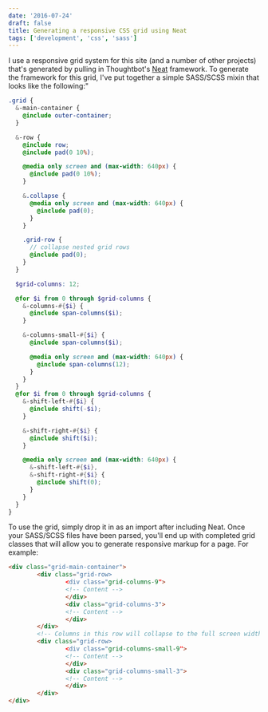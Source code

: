 ```yaml
---
date: '2016-07-24'
draft: false
title: Generating a responsive CSS grid using Neat
tags: ['development', 'css', 'sass']
---
```


I use a responsive grid system for this site (and a number of other projects) that's generated by pulling in Thoughtbot's [Neat](http://neat.bourbon.io/) framework.<!-- excerpt --> To generate the framework for this grid, I've put together a simple SASS/SCSS mixin that looks like the following:"

```scss
.grid {
  &-main-container {
    @include outer-container;
  }

  &-row {
    @include row;
    @include pad(0 10%);

    @media only screen and (max-width: 640px) {
      @include pad(0 10%);
    }

    &.collapse {
      @media only screen and (max-width: 640px) {
        @include pad(0);
      }
    }

    .grid-row {
      // collapse nested grid rows
      @include pad(0);
    }
  }

  $grid-columns: 12;

  @for $i from 0 through $grid-columns {
    &-columns-#{$i} {
      @include span-columns($i);
    }

    &-columns-small-#{$i} {
      @include span-columns($i);

      @media only screen and (max-width: 640px) {
        @include span-columns(12);
      }
    }
  }
  @for $i from 0 through $grid-columns {
    &-shift-left-#{$i} {
      @include shift(-$i);
    }

    &-shift-right-#{$i} {
      @include shift($i);
    }

    @media only screen and (max-width: 640px) {
      &-shift-left-#{$i},
      &-shift-right-#{$i} {
        @include shift(0);
      }
    }
  }
}
```

To use the grid, simply drop it in as an import after including Neat. Once your SASS/SCSS files have been parsed, you'll end up with completed grid classes that will allow you to generate responsive markup for a page. For example:

```html
<div class="grid-main-container">
        <div class="grid-row>
                <div class="grid-columns-9">
                <!-- Content -->
                </div>
                <div class="grid-columns-3">
                <!-- Content -->
                </div>
        </div>
        <!-- Columns in this row will collapse to the full screen width on small screens -->
        <div class="grid-row>
                <div class="grid-columns-small-9">
                <!-- Content -->
                </div>
                <div class="grid-columns-small-3">
                <!-- Content -->
                </div>
        </div>
</div>
```
